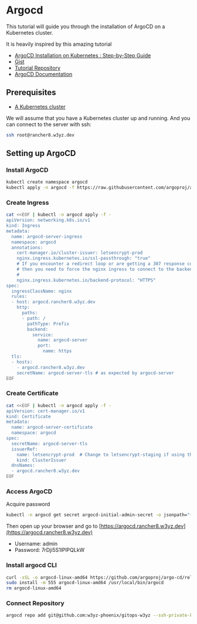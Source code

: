# Argocd

This tutorial will guide you through the installation of ArgoCD on a Kubernetes cluster.

It is heavily inspired by this amazing tutorial

- [ArgoCD Installation on Kubernetes : Step-by-Step Guide](https://www.youtube.com/watch?v=fBd_tz6BALU)
- [Gist](https://gist.github.com/dmancloud/7a024aa0e47fd39bd0db6e80a4aae842)
- [Tutorial Repository](https://github.com/dmancloud/argocd-tutorial)
- [ArgoCD Documentation](https://argo-cd.readthedocs.io/en/stable/getting_started/)

## Prerequisites

- [A Kubernetes cluster](../step-by-step/01-install-rancher.md)

We will assume that you have a Kubernetes cluster up and running.
And you can connect to the server with ssh:

```bash
ssh root@rancher8.w3yz.dev
```

## Setting up ArgoCD

### Install ArgoCD

```bash
kubectl create namespace argocd
kubectl apply -n argocd -f https://raw.githubusercontent.com/argoproj/argo-cd/stable/manifests/install.yaml
```

### Create Ingress

```bash
cat <<EOF | kubectl -n argocd apply -f -
apiVersion: networking.k8s.io/v1
kind: Ingress
metadata:
  name: argocd-server-ingress
  namespace: argocd
  annotations:
    cert-manager.io/cluster-issuer: letsencrypt-prod
    nginx.ingress.kubernetes.io/ssl-passthrough: "true"
    # If you encounter a redirect loop or are getting a 307 response code
    # then you need to force the nginx ingress to connect to the backend using HTTPS.
    #
    nginx.ingress.kubernetes.io/backend-protocol: "HTTPS"
spec:
  ingressClassName: nginx
  rules:
  - host: argocd.rancher8.w3yz.dev
    http:
      paths:
      - path: /
        pathType: Prefix
        backend:
          service:
            name: argocd-server
            port:
              name: https
  tls:
  - hosts:
    - argocd.rancher8.w3yz.dev
    secretName: argocd-server-tls # as expected by argocd-server
EOF
```

### Create Certificate

```bash
cat <<EOF | kubectl -n argocd apply -f -
apiVersion: cert-manager.io/v1
kind: Certificate
metadata:
  name: argocd-server-certificate
  namespace: argocd
spec:
  secretName: argocd-server-tls
  issuerRef:
    name: letsencrypt-prod  # Change to letsencrypt-staging if using the staging environment
    kind: ClusterIssuer
  dnsNames:
  - argocd.rancher8.w3yz.dev
EOF
```

### Access ArgoCD

Acquire password

```bash
kubectl -n argocd get secret argocd-initial-admin-secret -o jsonpath="{.data.password}" | base64 -d
```

Then open up your browser and go to [https://argocd.rancher8.w3yz.dev](https://argocd.rancher8.w3yz.dev)

- Username: admin
- Password: 7rDji5S1lPlPQLkW

### Install argocd CLI

```bash
curl -sSL -o argocd-linux-amd64 https://github.com/argoproj/argo-cd/releases/latest/download/argocd-linux-amd64
sudo install -m 555 argocd-linux-amd64 /usr/local/bin/argocd
rm argocd-linux-amd64
```

### Connect Repository

```bash
argocd repo add git@github.com:w3yz-phoenix/gitops-w3yz --ssh-private-key-path ~/Downloads/id_ed25519
```
